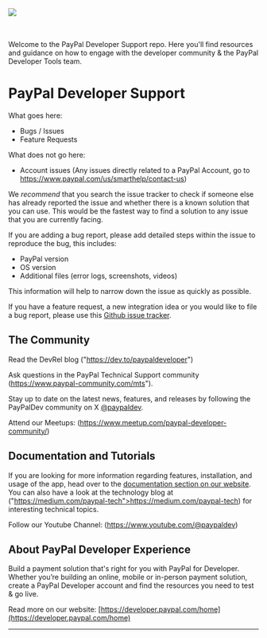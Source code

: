 <a href="https://developer.paypal.com/home">
<img src="https://www.paypalobjects.com/paypal-ui/logos/svg/paypal-developer.svg" /></a><br/><br/><br/>

Welcome to the PayPal Developer Support repo. Here you'll find resources and guidance on how to engage with the developer community & the PayPal Developer Tools team. 

# PayPal Developer Support

What goes here: 
- Bugs / Issues
- Feature Requests

What does not go here:
- Account issues (Any issues directly related to a PayPal Account, go to https://www.paypal.com/us/smarthelp/contact-us)

We _recommend_ that you search the issue tracker to check if someone else has already reported the issue and whether there is a known solution that you can use. This would be the fastest way to find a solution to any issue that you are currently facing.

If you are adding a bug report, please add detailed steps within the issue to reproduce the bug, this includes: 
- PayPal version
- OS version
- Additional files (error logs, screenshots, videos)

This information will help to narrow down the issue as quickly as possible. 

If you have a feature request, a new integration idea or you would like to file a bug report, please use this [Github issue tracker](https://github.com/paypal-examples/paypal-dev-support/issues). 

## The Community

Read the DevRel blog ("https://dev.to/paypaldeveloper")

Ask questions in the PayPal Technical Support community (https://www.paypal-community.com/mts"). <br />

Stay up to date on the latest news, features, and releases by following the PayPalDev community on X [@paypaldev](https://twitter.com/paypaldev).

Attend our Meetups: (https://www.meetup.com/paypal-developer-community/)

## Documentation and Tutorials

If you are looking for more information regarding features, installation, and usage of the app, head over to the <a target="_blank" href="https://developer.paypal.com/docs/online/">documentation section on our website</a>. <br/>
You can also have a look at the technology blog at ("https://medium.com/paypal-tech">https://medium.com/paypal-tech) for interesting technical topics. <br/>

Follow our Youtube Channel: (https://www.youtube.com/@paypaldev)    


## About PayPal Developer Experience

Build a payment solution that's right for you with PayPal for Developer.
Whether you’re building an online, mobile or in-person payment solution, create a PayPal Developer account and find the resources you need to test & go live.

Read more on our website: [https://developer.paypal.com/home](https://developer.paypal.com/home)

---
